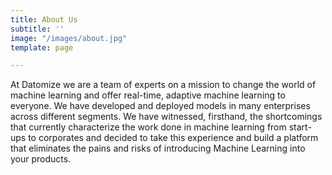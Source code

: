 ```yaml
---
title: About Us
subtitle: ''
image: "/images/about.jpg"
template: page

---
```

At Datomize we are a team of experts on a mission to change the world of machine learning and offer real-time, adaptive machine learning to everyone. We have developed and deployed models in many enterprises across different segments. We have witnessed, firsthand, the shortcomings that currently characterize the work done in machine learning from start-ups to corporates and decided to take this experience and build a platform that eliminates the pains and risks of introducing Machine Learning into your products.